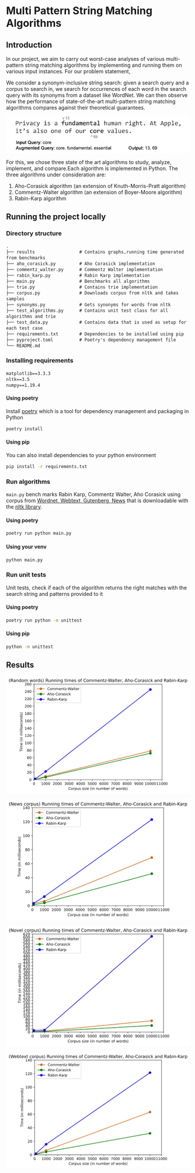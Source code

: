 # Multi Pattern String Matching Algorithms

## Introduction
In our project, we aim to carry out worst-case analyses of various multi-pattern string matching
algorithms by implementing and running them on various input instances. For our problem statement,

We consider a synonym-inclusive string search: given a search query and a corpus to search in, we
search for occurrences of each word in the search query with its synonyms from a dataset like
WordNet. We can then observe how the performance of state-of-the-art multi-pattern string matching
algorithms compares against their theoretical guarantees.

![alt text](images/fig1.png)

For this,  we  chose  three  state  of  the  art  algorithms  to  study,  analyze,  implement,  and  compare.Each algorithm is implemented in Python.  The three algorithms under consideration are:
1.  Aho-Corasick algorithm (an extension of Knuth-Morris-Pratt algorithm)
2.  Commentz-Walter algorithm (an extension of Boyer-Moore algorithm)
3.  Rabin-Karp algorithm

## Running the project locally

### Directory structure
    .
    ├── results                 # Contains graphs,running time generated from benchmarks 
    ├── aho_corasick.py         # Aho Corasick implementation
    ├── commentz_walter.py      # Commentz Walter implementation
    ├── rabin_karp.py           # Rabin Karp implementation
    ├── main.py                 # Benchmarks all algorithms
    ├── trie.py                 # Contains trie implementation
    ├── corpus.py               # Downloads corpus from nltk and takes samples
    ├── synonyms.py             # Gets synonyms for words from nltk
    ├── test_algorithms.py      # Contains unit test class for all algorithms and trie
    ├── test_data.py            # Contains data that is used as setup for each test case
    ├── requirements.txt        # Dependencies to be installed using pip
    ├── pyproject.toml          # Poetry's dependency management file
    └── README.md
### Installing requirements

```
matplotlib==3.3.3
nltk==3.5
numpy==1.19.4
```


#### Using poetry
Install [poetry](https://python-poetry.org/docs/#installation) which is a tool for dependency management and packaging in Python
```bash
poetry install
```
#### Using pip
You can also install dependencies to your python environment
```bash
pip install -r requirements.txt
```
### Run algorithms
 ```main.py``` bench marks Rabin Karp, Commentz Walter, Aho Corasick using corpus from [Wordnet, Webtext, Gutenberg, News](http://www.nltk.org/nltk_data/) that is downloadable with the [nltk library](https://www.nltk.org/).

#### Using poetry

```bash
poetry run python main.py
```
#### Using your venv
```bash
python main.py
```
### Run unit tests
Unit tests, check if each of the algorithm returns the right matches with the search string and patterns provided to it
#### Using poetry
```bash
poetry run python -m unittest
```
#### Using pip
```bash
python -m unittest
```

## Results
![Word Vector](results/word_vector_results.svg)

![News Corpus](results/real_sources_news_results.svg)

![Novel Corpus](results/real_sources_novel_results.svg)

![Webtext Corpus](results/real_sources_webtext_results.svg)

